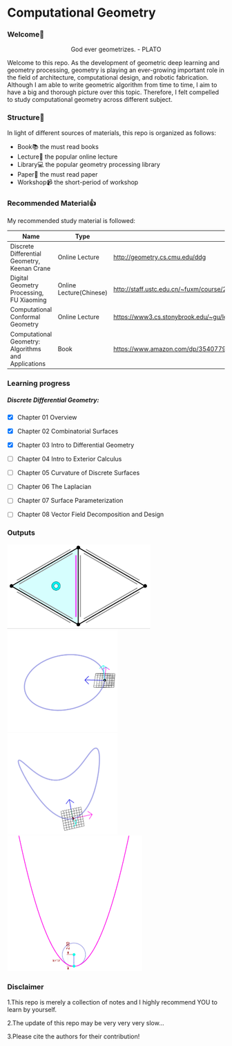 # Computational Geometry



### Welcome:wave:


<div align="center">God ever geometrizes. - PLATO </div>



Welcome to this repo. As the development of geometric deep learning and geometry processing, geometry is playing an ever-growing important role in the field of architecture, computational design, and robotic fabrication. Although I am able to write geometric algorithm from time to time, I aim to have a big and thorough picture over this topic. Therefore, I felt compelled to study computational geometry across different subject.

### Structure🧩

In light of different sources of materials, this repo is organized as follows:

- Book:books:   the must read books
- Lecture:school:    the popular online lecture
- Library:computer:    the popular geometry processing library
- Paper:page_with_curl:    the must read paper
- Workshop:video_camera:  the short-period of workshop

### Recommended Material:thumbsup:

My recommended study material is followed:

| Name                                                | Type                    | Link                                                         |
| --------------------------------------------------- | ----------------------- | ------------------------------------------------------------ |
| Discrete Differential Geometry, Keenan Crane        | Online Lecture          | http://geometry.cs.cmu.edu/ddg                               |
| Digital Geometry Processing, FU Xiaoming            | Online Lecture(Chinese) | http://staff.ustc.edu.cn/~fuxm/course/2020_Spring_DGP/index.html |
| Computational Conformal Geometry                    | Online Lecture          | https://www3.cs.stonybrook.edu/~gu/lectures/2020/            |
| Computational Geometry: Algorithms and Applications | Book                    | https://www.amazon.com/dp/3540779736/ref=cm_sw_em_r_mt_dp_TN2TN09Q61YS2C2D344T |



### Learning progress

##### Discrete Differential Geometry:

- [x] Chapter 01 Overview
- [x] Chapter 02 Combinatorial Surfaces
- [x] Chapter 03 Intro to Differential Geometry
- [ ] Chapter 04 Intro to Exterior Calculus
- [ ] Chapter 05 Curvature of Discrete Surfaces
- [ ] Chapter 06 The Laplacian
- [ ] Chapter 07 Surface Parameterization
- [ ] Chapter 08 Vector Field Decomposition and Design



### Outputs



<img src="Lecture/DiscreteDifferentialGeometry/DDG-Chapter02-Combinatorial-Surfaces/Chapter 02 Combinatorial Surfaces[Lecture-CourseNote].assets/orbits_faces.gif" alt="orbits_faces" style="zoom:67%;" />



<img src="Lecture/DiscreteDifferentialGeometry/DDG-Chapter03-Intro-to-Differential-Geometry/Chapter 03 Intro to Differential Geometry[Lecture-CourseNote].assets/why-tangent-normal-ortho.gif" alt="why-tangent-normal-ortho" style="zoom:50%;" />



<img src="Lecture/DiscreteDifferentialGeometry/DDG-Chapter03-Intro-to-Differential-Geometry/Chapter 03 Intro to Differential Geometry[Lecture-CourseNote].assets/why-tangent-normal-ortho1.gif" alt="why-tangent-normal-ortho1" style="zoom:50%;" />



<img src="Lecture/DiscreteDifferentialGeometry/DDG-Chapter03-Intro-to-Differential-Geometry/Chapter 03 Intro to Differential Geometry[Lecture-CourseNote].assets/curvature-of-curve.gif" alt="curvature-of-curve" style="zoom:50%;" />



### Disclaimer

1.This repo is merely a collection of notes and I highly recommend YOU to learn by yourself. 

2.The update of this repo may be very very very slow...

3.Please cite the authors for their contribution!

